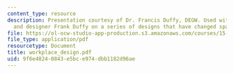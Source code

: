 ```yaml
---
content_type: resource
description: Presentation courtesy of Dr. Francis Duffy, DEGW. Used with permission.  Professor
  and designer Frank Duffy on a series of designs that have changed spaces and attitudes.
file: https://ol-ocw-studio-app-production.s3.amazonaws.com/courses/15-990-architecture-and-communication-in-organizations-fall-2003/9f6e48240843e5bce974dbb1182d96ae_workplace_design.pdf
file_type: application/pdf
resourcetype: Document
title: workplace_design.pdf
uid: 9f6e4824-0843-e5bc-e974-dbb1182d96ae
---
```

